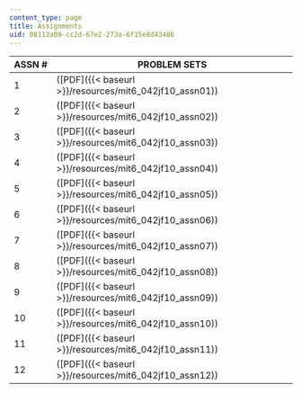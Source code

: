 ```yaml
---
content_type: page
title: Assignments
uid: 08112a09-cc2d-67e2-273a-6f15e8d43486
---
```


| ASSN # | PROBLEM SETS |
| --- | --- |
| 1 | ([PDF]({{< baseurl >}}/resources/mit6_042jf10_assn01)) |
| 2 | ([PDF]({{< baseurl >}}/resources/mit6_042jf10_assn02)) |
| 3 | ([PDF]({{< baseurl >}}/resources/mit6_042jf10_assn03)) |
| 4 | ([PDF]({{< baseurl >}}/resources/mit6_042jf10_assn04)) |
| 5 | ([PDF]({{< baseurl >}}/resources/mit6_042jf10_assn05)) |
| 6 | ([PDF]({{< baseurl >}}/resources/mit6_042jf10_assn06)) |
| 7 | ([PDF]({{< baseurl >}}/resources/mit6_042jf10_assn07)) |
| 8 | ([PDF]({{< baseurl >}}/resources/mit6_042jf10_assn08)) |
| 9 | ([PDF]({{< baseurl >}}/resources/mit6_042jf10_assn09)) |
| 10 | ([PDF]({{< baseurl >}}/resources/mit6_042jf10_assn10)) |
| 11 | ([PDF]({{< baseurl >}}/resources/mit6_042jf10_assn11)) |
| 12 | ([PDF]({{< baseurl >}}/resources/mit6_042jf10_assn12))